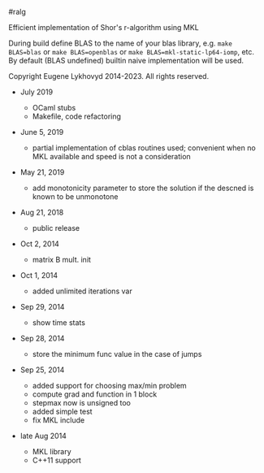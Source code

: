 #ralg

Efficient implementation of Shor's r-algorithm using MKL

During build define BLAS to the name of your blas library, e.g. `make BLAS=blas` or `make BLAS=openblas` or
`make BLAS=mkl-static-lp64-iomp`, etc. By default (BLAS undefined) builtin naive implementation will be used.

Copyright Eugene Lykhovyd 2014-2023.
All rights reserved.

- July 2019
  * OCaml stubs
  * Makefile, code refactoring

- June 5, 2019
	* partial implementation of cblas routines used; convenient when
		no MKL available and speed is not a consideration

- May 21, 2019
	* add monotonicity parameter to store the solution if
		the descned is known to be unmonotone

- Aug 21, 2018
	* public release

- Oct 2, 2014
  * matrix B mult. init

- Oct 1, 2014
  * added unlimited iterations var

- Sep 29, 2014
  * show time stats

- Sep 28, 2014
  * store the minimum func value in the case of jumps

- Sep 25, 2014
  * added support for choosing max/min problem
  * compute grad and function in 1 block
  * stepmax now is unsigned too
  * added simple test
  * fix MKL include

- late Aug 2014
  * MKL library
  * C++11 support
